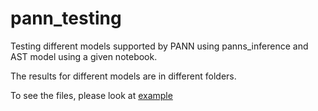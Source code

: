 # pann_testing
 Testing different models supported by PANN using panns_inference and AST model using a given notebook.
 
 The results for different models are in different folders.
 
 To see the files, please look at [example](./example)

